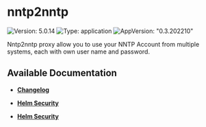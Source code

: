 # nntp2nntp

![Version: 5.0.14](https://img.shields.io/badge/Version-5.0.14-informational?style=flat-square) ![Type: application](https://img.shields.io/badge/Type-application-informational?style=flat-square) ![AppVersion: "0.3.202210"](https://img.shields.io/badge/AppVersion-"0.3.202210"-informational?style=flat-square)

Nntp2nntp proxy allow you to use your NNTP Account from multiple systems, each with own user name and password.

## Available Documentation

- [**Changelog**](CHANGELOG)

- [**Helm Security**](container-security)

- [**Helm Security**](helm-security)

